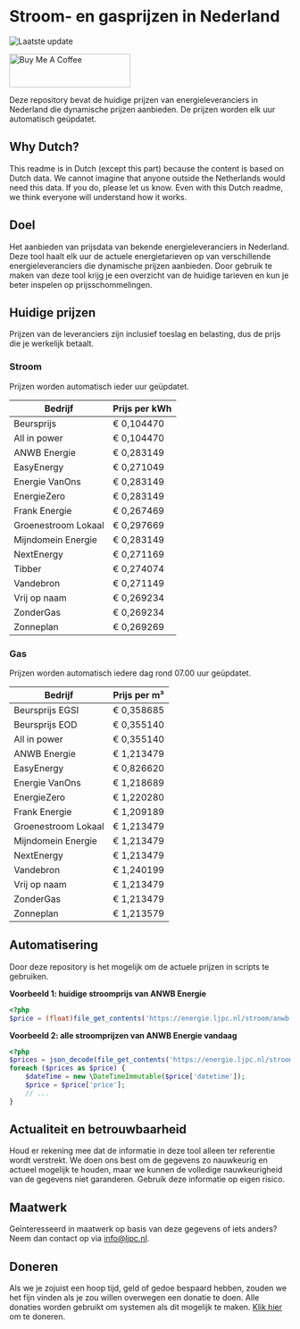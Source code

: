 # Stroom- en gasprijzen in Nederland

![Laatste update](https://img.shields.io/badge/laatste%20update-2025--05--26%2006%3A00%20CET-brightgreen)

<a href="https://www.buymeacoffee.com/Lars-" target="_blank"><img src="https://cdn.buymeacoffee.com/buttons/v2/default-orange.png" alt="Buy Me A Coffee" height="60" style="height: 60px !important;width: 217px !important;" ></a>

Deze repository bevat de huidige prijzen van energieleveranciers in Nederland die dynamische prijzen aanbieden. De prijzen worden elk uur automatisch geüpdatet.

## Why Dutch?

This readme is in Dutch (except this part) because the content is based on Dutch data. We cannot imagine that anyone outside the Netherlands would need this data. If you do, please let us know. Even with this Dutch readme, we think
everyone will understand how it works.

## Doel

Het aanbieden van prijsdata van bekende energieleveranciers in Nederland. Deze tool haalt elk uur de actuele energietarieven op van verschillende energieleveranciers die dynamische prijzen aanbieden. Door gebruik te maken van deze tool
krijg je een overzicht van de huidige tarieven en kun je beter inspelen op prijsschommelingen.

## Huidige prijzen

Prijzen van de leveranciers zijn inclusief toeslag en belasting, dus de prijs die je werkelijk betaalt.

### Stroom

Prijzen worden automatisch ieder uur geüpdatet.

 Bedrijf | Prijs per kWh 
---------|---------------
Beursprijs | € 0,104470
All in power | € 0,104470
ANWB Energie | € 0,283149
EasyEnergy | € 0,271049
Energie VanOns | € 0,283149
EnergieZero | € 0,283149
Frank Energie | € 0,267469
Groenestroom Lokaal | € 0,297669
Mijndomein Energie | € 0,283149
NextEnergy | € 0,271169
Tibber | € 0,274074
Vandebron | € 0,271149
Vrij op naam | € 0,269234
ZonderGas | € 0,269234
Zonneplan | € 0,269269


### Gas

Prijzen worden automatisch iedere dag rond 07.00 uur geüpdatet.

 Bedrijf | Prijs per m³ 
---------|--------------
Beursprijs EGSI | € 0,358685
Beursprijs EOD | € 0,355140
All in power | € 0,355140
ANWB Energie | € 1,213479
EasyEnergy | € 0,826620
Energie VanOns | € 1,218689
EnergieZero | € 1,220280
Frank Energie | € 1,209189
Groenestroom Lokaal | € 1,213479
Mijndomein Energie | € 1,213479
NextEnergy | € 1,213479
Vandebron | € 1,240199
Vrij op naam | € 1,213479
ZonderGas | € 1,213479
Zonneplan | € 1,213579


## Automatisering

Door deze repository is het mogelijk om de actuele prijzen in scripts te gebruiken.

**Voorbeeld 1: huidige stroomprijs van ANWB Energie**

```php
<?php
$price = (float)file_get_contents('https://energie.ljpc.nl/stroom/anwb-energie-nu.txt');

```

**Voorbeeld 2: alle stroomprijzen van ANWB Energie vandaag**

```php
<?php
$prices = json_decode(file_get_contents('https://energie.ljpc.nl/stroom/all-in-power-vandaag.json'),true);
foreach ($prices as $price) {
    $dateTime = new \DateTimeImmutable($price['datetime']);
    $price = $price['price'];
    // ...
}
```

## Actualiteit en betrouwbaarheid

Houd er rekening mee dat de informatie in deze tool alleen ter referentie wordt verstrekt. We doen ons best om de gegevens zo nauwkeurig en actueel mogelijk te houden, maar we kunnen de volledige nauwkeurigheid van de gegevens niet
garanderen. Gebruik deze informatie op eigen risico.

## Maatwerk

Geïnteresseerd in maatwerk op basis van deze gegevens of iets anders? Neem dan contact op
via [info@ljpc.nl](mailto:info@ljpc.nl?subject=Energie%20prijzen).

## Doneren

Als we je zojuist een hoop tijd, geld of gedoe bespaard hebben, zouden we het fijn vinden als je zou willen overwegen een
donatie te doen. Alle donaties worden gebruikt om systemen als dit mogelijk te
maken. [Klik hier](https://www.buymeacoffee.com/Lars-) om te doneren.
